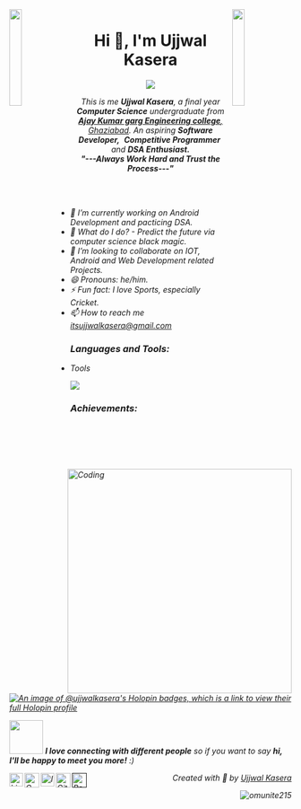 <img align="left" src="https://user-images.githubusercontent.com/65187002/144930161-2f783401-8d27-4fdf-a2f7-cc0ba32f1f1f.gif" width="21%" style="display:inline;">
<img align="right" src="https://user-images.githubusercontent.com/65187002/144930161-2f783401-8d27-4fdf-a2f7-cc0ba32f1f1f.gif" width="21%" style="display:inline;">

<h1 align="center">Hi 👋, I'm Ujjwal Kasera</h1>

<p align="center">
        <a href="https://github.com/Ratheshan03/readme-typing-svg"><img src="https://readme-typing-svg.herokuapp.com?lines=Computer+Science+Undergraduate;Android+Developer;DSA+Enthusiast;Aspiring+Learner&center=true&width=500&height=50"></a>
</p>
    
<p align="center">
    <em>
        This is me <b>Ujjwal Kasera</b>, a final year <b>Computer Science</b> undergraduate from <a href="https://www.akgec.ac.in" target="_main"> <b>Ajay Kumar garg Engineering college</b>, Ghaziabad</a>.
        An aspiring <b>Software Developer,</b>&nbsp; <b>Competitive Programmer</b>&nbsp; and <b> DSA Enthusiast.</b> 
    <br>
    <b><i>"---Always Work Hard and Trust the Process---"</i></b>
    </p>
<img align="right" alt="Coding" width="400" src="https://user-images.githubusercontent.com/74038190/229223263-cf2e4b07-2615-4f87-9c38-e37600f8381a.gif">
<br><br>

- 🔭 I’m currently working on Android Development and pacticing DSA.
- 🔮 What do I do? - Predict the future via computer science black magic.
- 👯 I’m looking to collaborate on IOT, Android and Web Development related Projects.
- 😄 Pronouns: he/him.
- ⚡ Fun fact: I love Sports, especially Cricket.
- 📫 How to reach me itsujjwalkasera@gmail.com

<h3 align="left">Languages and Tools:</h3>

- Tools
<p align="left">
  <a href="https://skillicons.dev">
    <img src="https://skillicons.dev/icons?i=git,github,figma,vscode,postman,arduino" />
  </a>
</p>


<h3 align="left">Achievements:</h3>

[![An image of @ujjwalkasera's Holopin badges, which is a link to view their full Holopin profile](https://holopin.me/ujjwalkasera)](https://holopin.io/@ujjwalkasera)
<br>

<p>
  <img src="https://media.giphy.com/media/LnQjpWaON8nhr21vNW/giphy.gif" width="60"> <em><b>I love connecting with different people</b> so if you want to say <b>hi, I'll be happy to meet you more!</b> :)</em>
</p>


<a href="https://www.linkedin.com/in/ujjwalkasera/" target="_main">
 <img align="left" alt="Linkedin" width="24px" src="https://www.vectorlogo.zone/logos/linkedin/linkedin-icon.svg" />
</a>
<a href="mailto:itsujjwalkasera@gmail.com" target="_main">
  <img align="left" alt="Gmail" width="26px" src="https://www.vectorlogo.zone/logos/gmail/gmail-icon.svg" />
</a>
<a href="https://www.instagram.com/_21omp/" target="_main">
  <img align="left" alt="Instagram" width="24px" src="https://www.vectorlogo.zone/logos/instagram/instagram-icon.svg" />
</a>
 <a href="https://github.com/ujjwalkasera01" target="_main">
  <img align="left" alt="Github" width="26px" src="https://www.vectorlogo.zone/logos/github/github-tile.svg" />
</a>
<a href="">
  <img align="left" alt="Portfolio" width="26px" src="https://www.svgrepo.com/show/474386/internet.svg" />
</a>
  
<p align="right" > Created with 🖤 by <a href="https://github.com/ujjwalkasera01">Ujjwal Kasera</a></p>
<p align="right" > <img src="https://komarev.com/ghpvc/?username=ujjwalkasera01&label=Profile%20views&color=0e75b6&style=flat" alt="omunite215" /> </p>

